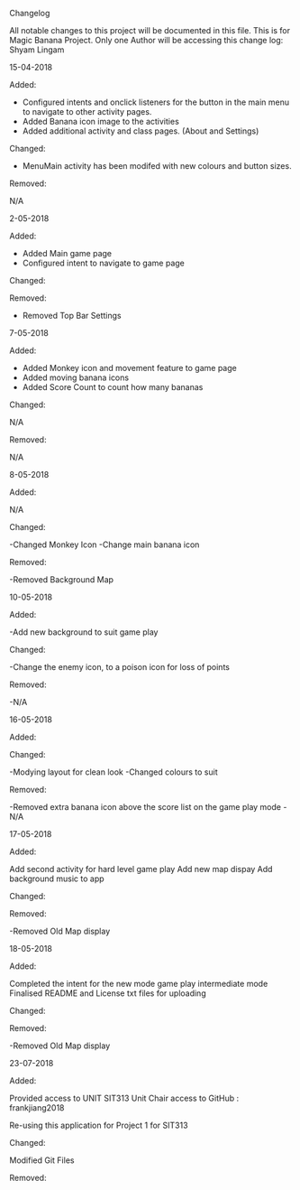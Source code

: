 Changelog

All notable changes to this project will be documented in this file.
This is for Magic Banana Project.
Only one Author will be accessing this change log: Shyam Lingam

15-04-2018

Added:

- Configured intents and onclick listeners for the button in the main menu to navigate to other activity pages.
- Added Banana icon image to the activities
- Added additional activity and class pages. (About and Settings)

Changed:

- MenuMain activity has been modifed with new colours and button sizes.

Removed:

N/A

2-05-2018

Added:

- Added Main game page
- Configured intent to navigate to game page

Changed:



Removed:

- Removed Top Bar Settings

7-05-2018

Added:

- Added Monkey icon and movement feature to game page
- Added moving banana icons
- Added Score Count to count how many bananas

Changed:

N/A

Removed:

N/A

8-05-2018

Added:

N/A

Changed:

-Changed Monkey Icon
-Change main banana icon

Removed:

-Removed Background Map

10-05-2018

Added:

-Add new background to suit game play

Changed:

-Change the enemy icon, to a poison icon for loss of points

Removed:

-N/A

16-05-2018

Added:



Changed:

-Modying layout for clean look
-Changed colours to suit

Removed:

-Removed extra banana icon above the score list on the game play mode
-N/A

17-05-2018

Added:

Add second activity for hard level game play
Add new map dispay
Add background music to app

Changed:


Removed:

-Removed Old Map display

18-05-2018

Added:

Completed the intent for the new mode game play intermediate mode
Finalised README and License txt files for uploading

Changed:


Removed:

-Removed Old Map display


23-07-2018

Added:

Provided access to UNIT SIT313 Unit Chair access to GitHub : frankjiang2018

Re-using this application for Project 1 for SIT313

Changed:

Modified Git Files

Removed:


